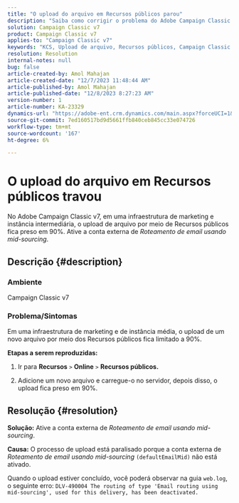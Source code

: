 ```yaml
---
title: "O upload do arquivo em Recursos públicos parou"
description: "Saiba como corrigir o problema do Adobe Campaign Classic v7, em que o upload de um novo arquivo por meio de Recursos públicos fica preso em 90%."
solution: Campaign Classic v7
product: Campaign Classic v7
applies-to: "Campaign Classic v7"
keywords: "KCS, Upload de arquivo, Recursos públicos, Campaign Classic v7, "
resolution: Resolution
internal-notes: null
bug: false
article-created-by: Amol Mahajan
article-created-date: "12/7/2023 11:48:44 AM"
article-published-by: Amol Mahajan
article-published-date: "12/8/2023 8:27:23 AM"
version-number: 1
article-number: KA-23329
dynamics-url: "https://adobe-ent.crm.dynamics.com/main.aspx?forceUCI=1&pagetype=entityrecord&etn=knowledgearticle&id=dce65190-f694-ee11-be37-6045bd006d92"
source-git-commit: 7ed160517bd9d5661ffb840ceb845cc33e074726
workflow-type: tm+mt
source-wordcount: '167'
ht-degree: 6%

---
```


# O upload do arquivo em Recursos públicos travou


No Adobe Campaign Classic v7, em uma infraestrutura de marketing e instância intermediária, o upload de arquivo por meio de Recursos públicos fica preso em 90%. Ative a conta externa de *Roteamento de email usando mid-sourcing*.

## Descrição {#description}


### Ambiente

Campaign Classic v7



### <b>Problema/Sintomas</b>

Em uma infraestrutura de marketing e de instância média, o upload de um novo arquivo por meio dos Recursos públicos fica limitado a 90%.



<b>Etapas a serem reproduzidas:</b>

1. Ir para <b>Recursos</b> `>`  <b>Online</b> `>`  <b>Recursos públicos.</b>


2. Adicione um novo arquivo e carregue-o no servidor, depois disso, o upload fica preso em 90%.



## Resolução {#resolution}

<b>Solução:</b>
Ative a conta externa de *Roteamento de email usando mid-sourcing*.


<b>Causa:</b>
O processo de upload está paralisado porque a conta externa de *Roteamento de email usando mid-sourcing* `(defaultEmailMid)` não está ativado.

Quando o upload estiver concluído, você poderá observar na guia `web.log`, o seguinte erro:
`DLV-490004 The routing of type 'Email routing using mid-sourcing', used for this delivery, has been deactivated.`
